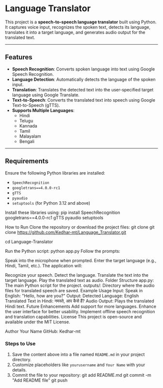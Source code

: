# Language Translator

This project is a **speech-to-speech language translator** built using Python. It captures voice input, recognizes the spoken text, detects its language, translates it into a target language, and generates audio output for the translated text.

---

## Features

- **Speech Recognition**: Converts spoken language into text using Google Speech Recognition.
- **Language Detection**: Automatically detects the language of the spoken input.
- **Translation**: Translates the detected text into the user-specified target language using Google Translate.
- **Text-to-Speech**: Converts the translated text into speech using Google Text-to-Speech (gTTS).
- **Supports Multiple Languages**:
  - Hindi
  - Telugu
  - Kannada
  - Tamil
  - Malayalam
  - Bengali

---

## Requirements

Ensure the following Python libraries are installed:

- `SpeechRecognition`
- `googletrans==4.0.0-rc1`
- `gTTS`
- `pyaudio`
- `setuptools` (for Python 3.12 and above)

Install these libraries using:
pip install SpeechRecognition googletrans==4.0.0-rc1 gTTS pyaudio setuptools

How to Run
Clone the repository or download the project files:
git clone git clone https://github.com/Kedhar-mt/Language_Translator.git

cd Language-Translator

Run the Python script:
python app.py
Follow the prompts:

Speak into the microphone when prompted.
Enter the target language (e.g., Hindi, Tamil, etc.).
The application will:

Recognize your speech.
Detect the language.
Translate the text into the target language.
Play the translated text as audio.
Folder Structure
app.py: The main Python script for the project.
outputs/: Directory where the audio files for translated speech are saved.
Example Usage
Input: Speak in English: "Hello, how are you?"
Output:
Detected Language: English
Translated Text in Hindi: नमस्ते, आप कैसे हैं?
Audio Output: Plays the translated Hindi text.
Future Enhancements
Add support for more languages.
Enhance the user interface for better usability.
Implement offline speech recognition and translation capabilities.
License
This project is open-source and available under the MIT License.

Author
Your Name
GitHub: Kedhar-mt

### **Steps to Use**
1. Save the content above into a file named `README.md` in your project directory.
2. Customize placeholders like `yourusername` and `Your Name` with your details.
3. Commit the file to your repository:
   git add README.md
   git commit -m "Add README file"
   git push
